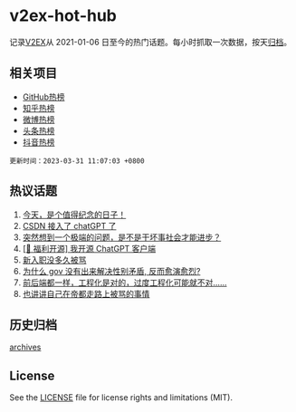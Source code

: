 # v2ex-hot-hub

 记录[V2EX](https://www.v2ex.com/)从 2021-01-06 日至今的热门话题。每小时抓取一次数据，按天[归档](archives)。
 
 ## 相关项目

- [GitHub热榜](https://github.com/snaildev/github-hot-hub)
- [知乎热榜](https://github.com/snaildev/zhihu-hot-hub)
- [微博热榜](https://github.com/snaildev/weibo-hot-hub)
- [头条热榜](https://github.com/snaildev/toutiao-hot-hub)
- [抖音热榜](https://github.com/snaildev/douyin-hot-hub)


 `更新时间：2023-03-31 11:07:03 +0800`

## 热议话题

1. [今天，是个值得纪念的日子！](https://www.v2ex.com/t/928440)
1. [CSDN 接入了 chatGPT 了](https://www.v2ex.com/t/928501)
1. [突然想到一个极端的问题，是不是干坏事社会才能进步？](https://www.v2ex.com/t/928521)
1. [[🎉 福利开源] 我开源 ChatGPT 客户端](https://www.v2ex.com/t/928497)
1. [新入职没多久被骂](https://www.v2ex.com/t/928443)
1. [为什么 gov 没有出来解决性别矛盾, 反而愈演愈烈?](https://www.v2ex.com/t/928575)
1. [前后端都一样，工程化是对的，过度工程化可能就不对……](https://www.v2ex.com/t/928423)
1. [也讲讲自己在帝都走路上被骂的事情](https://www.v2ex.com/t/928482)

## 历史归档

[archives](archives)

## License

See the [LICENSE](LICENSE) file for license rights and limitations (MIT).
